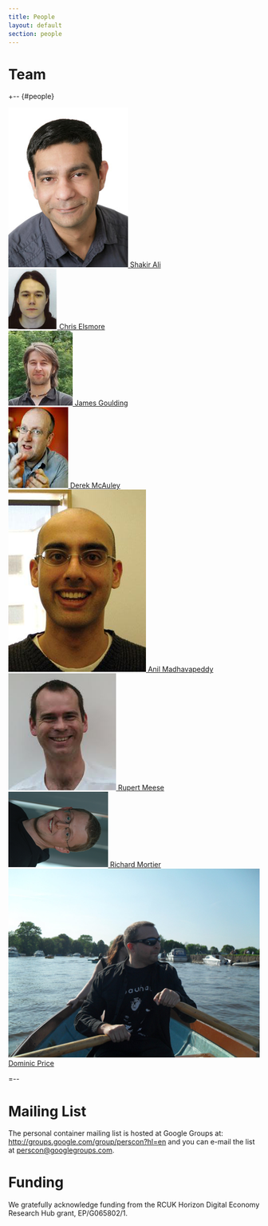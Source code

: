```yaml
---
title: People
layout: default
section: people
---
```


Team
====

+-- {#people}

<div class="person"><a href="">
  <img class="aligncenter" src="/images/people/sa.png" alt="">
  Shakir Ali
</a></div>
<div class="person"><a href="http://elsmorian.com/">
  <img class="aligncenter" src="/images/people/cce.png" alt="">
  Chris Elsmore
</a></div>
<div class="person"><a href="">
  <img class="aligncenter" src="/images/people/jog.png" alt="">
  James Goulding
</a></div>
<div class="person"><a href="http://www.cs.nott.ac.uk/~drm/">
  <img class="aligncenter" src="/images/people/drm.png" alt="">
  Derek McAuley
</a></div>
<div class="person"><a href="http://anil.recoil.org/">
  <img class="aligncenter" src="/images/people/avsm.png" alt="">
  Anil Madhavapeddy
</a></div>
<div class="person"><a href="">
  <img class="aligncenter" src="/images/people/rm.png" alt="">
  Rupert Meese
</a></div>
<div class="person"><a href="http://www.cs.nott.ac.uk/~rmm/">
  <img class="aligncenter" src="/images/people/rmm.png" alt="">
  Richard Mortier
</a></div>
<div class="person"><a href="http://www.cs.nott.ac.uk/~djp/">
  <img class="aligncenter" src="/images/people/djp.png" alt="">
  Dominic Price
</a></div>

=--

Mailing List
============

The personal container mailing list is hosted at Google Groups at:
<http://groups.google.com/group/perscon?hl=en> and you can e-mail the
list at <perscon@googlegroups.com>. 


Funding
=======

We gratefully acknowledge funding from the RCUK Horizon Digital
Economy Research Hub grant, EP/G065802/1. 

